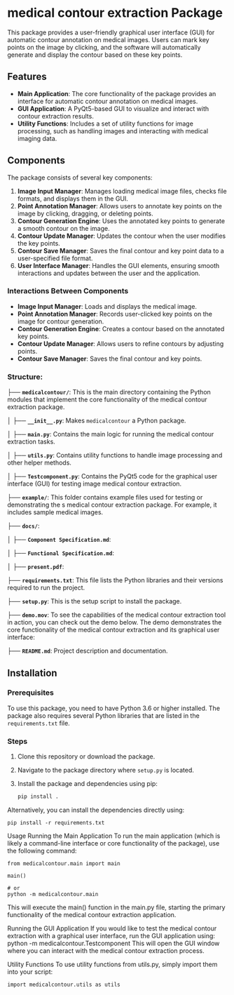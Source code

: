 
# medical contour extraction Package

This package provides a user-friendly graphical user interface (GUI) for automatic contour annotation on medical images. Users can mark key points on the image by clicking, and the software will automatically generate and display the contour based on these key points.

## Features

- **Main Application**: The core functionality of the package provides an interface for automatic contour annotation on medical images.
- **GUI Application**: A PyQt5-based GUI to visualize and interact with contour extraction results.
- **Utility Functions**: Includes a set of utility functions for image processing, such as handling images and interacting with medical imaging data.

## Components

The package consists of several key components:

1. **Image Input Manager**: Manages loading medical image files, checks file formats, and displays them in the GUI.
2. **Point Annotation Manager**: Allows users to annotate key points on the image by clicking, dragging, or deleting points.
3. **Contour Generation Engine**: Uses the annotated key points to generate a smooth contour on the image.
4. **Contour Update Manager**: Updates the contour when the user modifies the key points.
5. **Contour Save Manager**: Saves the final contour and key point data to a user-specified file format.
6. **User Interface Manager**: Handles the GUI elements, ensuring smooth interactions and updates between the user and the application.

### Interactions Between Components

- **Image Input Manager**: Loads and displays the medical image.
- **Point Annotation Manager**: Records user-clicked key points on the image for contour generation.
- **Contour Generation Engine**: Creates a contour based on the annotated key points.
- **Contour Update Manager**: Allows users to refine contours by adjusting points.
- **Contour Save Manager**: Saves the final contour and key points.


### Structure:
├──  **`medicalcontour/`**: This is the main directory containing the Python modules that implement the core functionality of the medical contour extraction package.

│ ├── **`__init__.py`**: Makes `medicalcontour` a Python package.

│ ├── **`main.py`**: Contains the main logic for running the  medical contour extraction tasks.

│ ├── **`utils.py`**: Contains utility functions to handle image processing and other helper methods.

│ ├── **`Testcomponent.py`**: Contains the PyQt5 code for the graphical user interface (GUI) for testing image  medical contour extraction.

├──  **`example/`**: This folder contains example files used for testing or demonstrating the s medical contour extraction package. For example, it includes sample medical images.

├──  **`docs/`**:

│ ├── **`Component Specification.md`**:

│ ├── **`Functional Specification.md`**:

│ ├── **`present.pdf`**:

├── **`requirements.txt`**: This file lists the Python libraries and their versions required to run the project.

├── **`setup.py`**: This is the setup script to install the package.

├── **`demo.mov`**: To see the capabilities of the medical contour extraction tool in action, you can check out the demo below. The demo demonstrates the core functionality of the medical contour extraction and its graphical user interface:

├── **`README.md`**: Project description and documentation.

<!-- medicalcontour/ 
├── medicalcontour/ # Main package folder 
│ ├── init.py # Package initialization file 

│ ├── main.py # Main application file 

│ ├── utils.py # Utility functions 

│ └── TestImageSegmentationApp.py # GUI application code

├── example/ # Example images or data 
│ ├──slice.png
│ ├── volume-2.nii.gz # Example medical image 
├── requirements.txt # Project dependencies 
├── setup.py # Installation script 
├── README.md # Project description and documentation  -->



## Installation

### Prerequisites

To use this package, you need to have Python 3.6 or higher installed. The package also requires several Python libraries that are listed in the `requirements.txt` file.

### Steps

1. Clone this repository or download the package.
2. Navigate to the package directory where `setup.py` is located.
3. Install the package and dependencies using pip:

   ```bash
   pip install .


Alternatively, you can install the dependencies directly using:
    
    pip install -r requirements.txt

Usage
Running the Main Application
To run the main application (which is likely a command-line interface or core functionality of the package), use the following command:

    
    from medicalcontour.main import main

    main()

    # or
    python -m medicalcontour.main 

This will execute the main() function in the main.py file, starting the primary functionality of the medical contour extraction application.

Running the GUI Application
If you would like to test the  medical contour extraction with a graphical user interface, run the GUI application using:
    python -m medicalcontour.Testcomponent
This will open the GUI window where you can interact with the  medical contour extraction process.

Utility Functions
To use utility functions from utils.py, simply import them into your script:

    import medicalcontour.utils as utils


